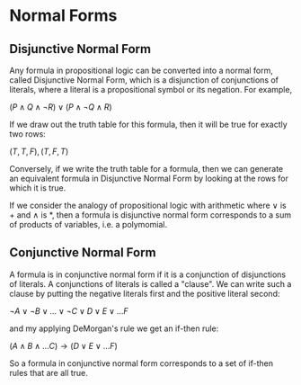# Normal Forms 
## Disjunctive Normal Form
Any formula in propositional logic can be converted into a normal form, called Disjunctive Normal Form,
which is a disjunction of conjunctions of literals, where a literal is a propositional symbol or its negation. 
For example,

$(P\wedge Q \wedge \neg R) \vee (P \wedge \neg Q \wedge R)$

If we draw out the truth table for this formula, then it will be true for exactly two rows:

$(T,T,F), (T,F,T)$

Conversely, if we write the truth table for a formula, then we can generate an equivalent formula
in Disjunctive Normal Form by looking at the rows for which it is true.

If we consider the analogy of propositional logic with arithmetic where $\vee$ is $+$ and $\wedge$ is $*$,
then a formula is disjunctive normal form corresponds to a sum of products of variables, i.e. a polymomial.

## Conjunctive Normal Form
A formula is in conjunctive normal form if it is a conjunction of disjunctions of literals.
A conjunctions of literals is called a "clause". We can write such a clause by putting the
negative literals first and the positive literal second:

$\neg A \vee \neg B \vee \ldots \vee \neg C \vee D \vee E \vee \ldots F$

and my applying DeMorgan's rule we get an if-then rule:

$(A\wedge B \wedge \ldots C) \rightarrow (D \vee E \vee \ldots F)$

So a formula in conjunctive normal form corresponds to a set of if-then rules that are all true.


